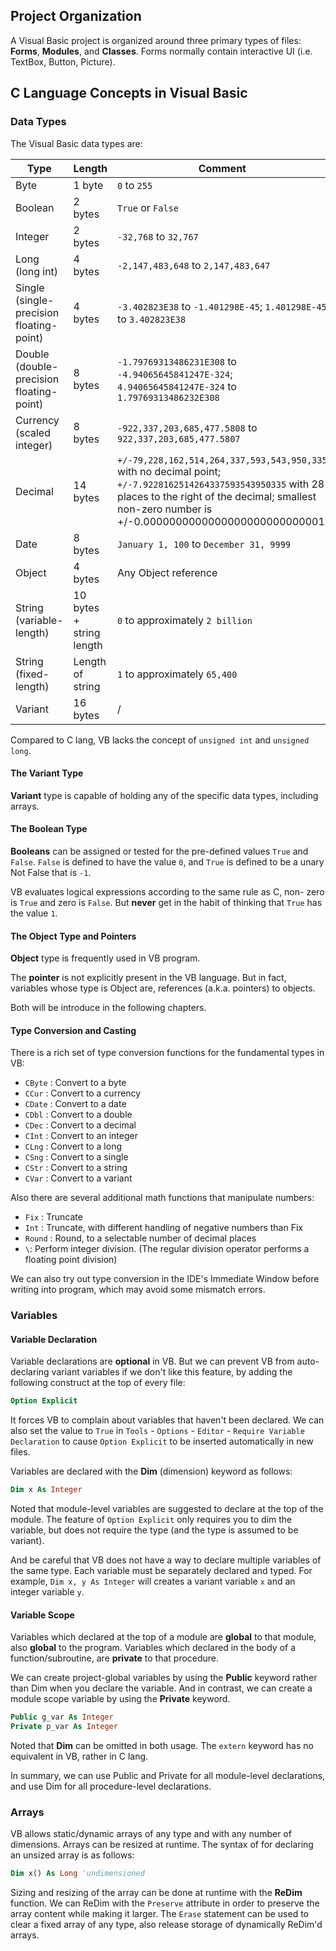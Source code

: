 ## Project Organization

A Visual Basic project is organized around three primary types of files: **Forms**, **Modules**, and **Classes**. Forms normally contain interactive UI (i.e. TextBox, Button, Picture).

## C Language Concepts in Visual Basic

### Data Types

The Visual Basic data types are:

| Type                                     | Length                   | Comment                                                                                                                                                                                                          |
| ---------------------------------------- | ------------------------ | ---------------------------------------------------------------------------------------------------------------------------------------------------------------------------------------------------------------- |
| Byte                                     | 1 byte                   | `0` to `255`                                                                                                                                                                                                     |
| Boolean                                  | 2 bytes                  | `True` or `False`                                                                                                                                                                                                |
| Integer                                  | 2 bytes                  | `-32,768` to `32,767`                                                                                                                                                                                            |
| Long (long int)                          | 4 bytes                  | `-2,147,483,648` to `2,147,483,647`                                                                                                                                                                              |
| Single (single-precision floating-point) | 4 bytes                  | `-3.402823E38` to `-1.401298E-45`; `1.401298E-45` to `3.402823E38`                                                                                                                                               |
| Double (double-precision floating-point) | 8 bytes                  | `-1.79769313486231E308` to `-4.94065645841247E-324`; `4.94065645841247E-324` to `1.79769313486232E308`                                                                                                           |
| Currency (scaled integer)                | 8 bytes                  | `-922,337,203,685,477.5808` to `922,337,203,685,477.5807`                                                                                                                                                        |
| Decimal                                  | 14 bytes                 | `+/-79,228,162,514,264,337,593,543,950,335` with no decimal point; `+/-7.9228162514264337593543950335` with 28 places to the right of the decimal; smallest non-zero number is +/-0.0000000000000000000000000001 |
| Date                                     | 8 bytes                  | `January 1, 100` to `December 31, 9999`                                                                                                                                                                          |
| Object                                   | 4 bytes                  | Any Object reference                                                                                                                                                                                             |
| String (variable-length)                 | 10 bytes + string length | `0` to approximately `2 billion`                                                                                                                                                                                 |
| String (fixed-length)                    | Length of string         | `1` to approximately `65,400`                                                                                                                                                                                    |
| Variant                                  | 16 bytes                 | /                                                                                                                                                                                                                |

Compared to C lang, VB lacks the concept of `unsigned int` and `unsigned long`.

#### The Variant Type

**Variant** type is capable of holding any of the specific data types, including arrays.

#### The Boolean Type

**Booleans** can be assigned or tested for the pre-defined values `True` and `False`. `False` is defined to have the value `0`, and `True` is defined to be a unary Not False that is `-1`.

VB evaluates logical expressions according to the same rule as C, non-
zero is `True` and zero is `False`. But **never** get in the habit of thinking that `True` has the value `1`.

#### The Object Type and Pointers

**Object** type is frequently used in VB program.

The **pointer** is not explicitly present in the VB language. But in fact, variables whose type is Object are, references (a.k.a. pointers) to objects.

Both will be introduce in the following chapters.

#### Type Conversion and Casting

There is a rich set of type conversion functions for the
fundamental types in VB:

- `CByte` : Convert to a byte
- `CCur` : Convert to a currency
- `CDate` : Convert to a date
- `CDbl` : Convert to a double
- `CDec` : Convert to a decimal
- `CInt` : Convert to an integer
- `CLng` : Convert to a long
- `CSng` : Convert to a single
- `CStr` : Convert to a string
- `CVar` : Convert to a variant

Also there are several additional math functions that manipulate numbers:

- `Fix` : Truncate
- `Int` : Truncate, with different handling of negative numbers than Fix
- `Round` : Round, to a selectable number of decimal places
- `\`: Perform integer division. (The regular division operator performs a floating point division)

We can also try out type conversion in the IDE's Immediate Window before writing into program, which may avoid some mismatch errors.

### Variables

#### Variable Declaration

Variable declarations are **optional** in VB. But we can prevent VB from auto-declaring variant variables if we don't like this feature, by adding the following construct at the top of every file:

```vb
Option Explicit
```

It forces VB to complain about variables that haven't been declared. We can also set the value to `True` in `Tools` - `Options` - `Editor` - `Require Variable Declaration` to cause `Option Explicit` to be inserted automatically in new files.

Variables are declared with the **Dim** (dimension) keyword as follows:

```vb
Dim x As Integer
```

Noted that module-level variables are suggested to declare at the top of the module. The feature of `Option Explicit` only requires you to dim the variable, but does not require the type (and the type is assumed to be variant).

And be careful that VB does not have a way to declare multiple variables of the same type. Each variable must be separately declared and typed. For example, `Dim x, y As Integer` will creates a variant variable `x` and an integer variable `y`.

#### Variable Scope

Variables which declared at the top of a module are **global** to that module, also **global** to the program. Variables which declared in the body of a function/subroutine, are **private** to that procedure.

We can create project-global variables by using the **Public** keyword rather than Dim when you declare the variable. And in contrast, we can create a module scope variable by using the **Private** keyword.

```vb
Public g_var As Integer
Private p_var As Integer
```

Noted that **Dim** can be omitted in both usage. The `extern` keyword has no equivalent in VB, rather in C lang.

In summary, we can use Public and Private for all module-level declarations, and use Dim for all procedure-level declarations.

### Arrays

VB allows static/dynamic arrays of any type and with any number of dimensions. Arrays can be resized at runtime. The syntax of for declaring an unsized array is as follows:

```vb
Dim x() As Long 'undimensioned
```

Sizing and resizing of the array can be done at runtime with the **ReDim** function. We can ReDim with the `Preserve` attribute in order to preserve the array content while making it larger. The `Erase` statement can be used to clear a fixed array of any type, also release storage of dynamically ReDim'd arrays.
